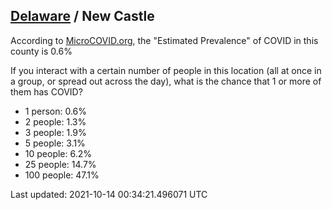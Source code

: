 
## [Delaware](/united-states/delaware) / New Castle

According to [MicroCOVID.org](http://microcovid.org),
the "Estimated Prevalence" of COVID in this county is 0.6%

If you interact with a certain number of people in this location
(all at once in a group, or spread out across the day), what is the chance that
1 or more of them has COVID?

- 1 person: 0.6%
- 2 people: 1.3%
- 3 people: 1.9%
- 5 people: 3.1%
- 10 people: 6.2%
- 25 people: 14.7%
- 100 people: 47.1%

Last updated: 2021-10-14 00:34:21.496071 UTC
